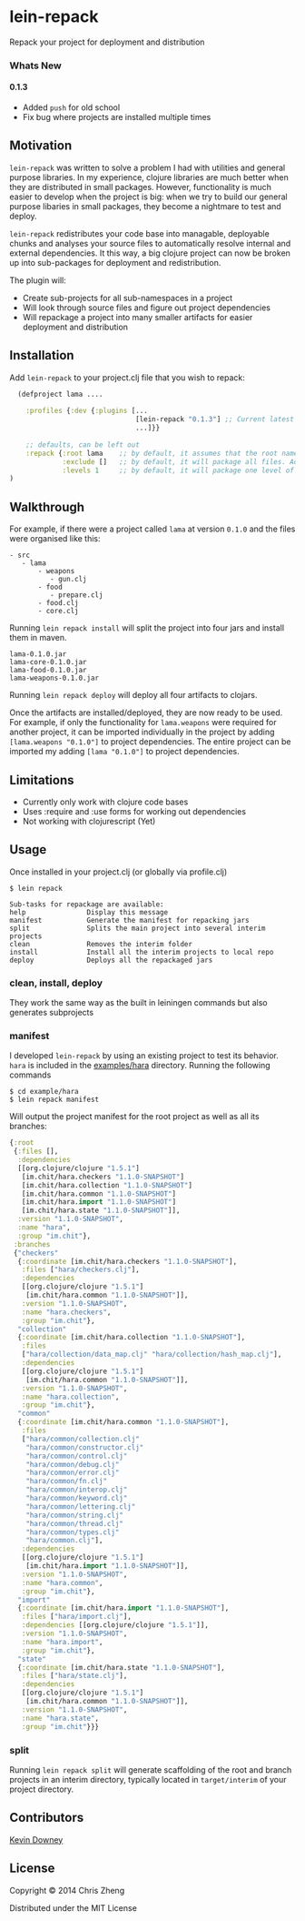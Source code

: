 # lein-repack

Repack your project for deployment and distribution

### Whats New

#### 0.1.3

 - Added `push` for old school
 - Fix bug where projects are installed multiple times
 
## Motivation

`lein-repack` was written to solve a problem I had with utilities and general purpose libraries. In my experience, clojure libraries are much better when they are distributed in small packages. However, functionality is much easier to develop when the project is big: when we try to build our general purpose libaries in small packages, they become a nightmare to test and deploy.

`lein-repack` redistributes your code base into managable, deployable chunks and analyses your source files to automatically resolve internal and external dependencies. It this way, a big clojure project can now be broken up into sub-packages for deployment and redistribution.

The plugin will:

 - Create sub-projects for all sub-namespaces in a project
 - Will look through source files and figure out project dependencies
 - Will repackage a project into many smaller artifacts for easier deployment and distribution

## Installation

Add `lein-repack` to your project.clj file that you wish to repack:

```clojure
  (defproject lama ....
  
    :profiles {:dev {:plugins [...
                               [lein-repack "0.1.3"] ;; Current latest version
                               ...]}}
                               
    ;; defaults, can be left out
    :repack {:root lama    ;; by default, it assumes that the root namespace is the same as the name of the project
             :exclude []   ;; by default, it will package all files. Add modules to only in the root project only
             :levels 1     ;; by default, it will package one level of directory nesting. This should be enough for most projects}
)
```

## Walkthrough

For example, if there were a project called `lama` at version `0.1.0` and the files were organised like this:
 
    - src
       - lama
           - weapons
              - gun.clj
           - food
              - prepare.clj
           - food.clj
           - core.clj

Running `lein repack install` will split the project into four jars and install them in maven.

    lama-0.1.0.jar
    lama-core-0.1.0.jar
    lama-food-0.1.0.jar
    lama-weapons-0.1.0.jar

Running `lein repack deploy` will deploy all four artifacts to clojars. 

Once the artifacts are installed/deployed, they are now ready to be used. For example, if only the functionality for `lama.weapons` were required for another project, it can be imported individually in the project by adding `[lama.weapons "0.1.0"]` to project dependencies. The entire project can be imported my adding `[lama "0.1.0"]` to project dependencies.

## Limitations

 - Currently only work with clojure code bases 
 - Uses :require and :use forms for working out dependencies
 - Not working with clojurescript (Yet)

## Usage

Once installed in your project.clj (or globally via profile.clj)

    $ lein repack

    Sub-tasks for repackage are available:
    help               Display this message
    manifest           Generate the manifest for repacking jars
    split              Splits the main project into several interim projects
    clean              Removes the interim folder
    install            Install all the interim projects to local repo
    deploy             Deploys all the repackaged jars

### clean, install, deploy

They work the same way as the built in leiningen commands but also generates subprojects

### manifest

I developed `lein-repack` by using an existing project to test its behavior. `hara` is included in the [examples/hara](https://github.com/zcaudate/lein-repack/tree/master/example/hara) directory. Running the following commands

    $ cd example/hara
    $ lein repack manifest

Will output the project manifest for the root project as well as all its branches:

```clojure
{:root
 {:files [],
  :dependencies
  [[org.clojure/clojure "1.5.1"]
   [im.chit/hara.checkers "1.1.0-SNAPSHOT"]
   [im.chit/hara.collection "1.1.0-SNAPSHOT"]
   [im.chit/hara.common "1.1.0-SNAPSHOT"]
   [im.chit/hara.import "1.1.0-SNAPSHOT"]
   [im.chit/hara.state "1.1.0-SNAPSHOT"]],
  :version "1.1.0-SNAPSHOT",
  :name "hara",
  :group "im.chit"},
 :branches
 {"checkers"
  {:coordinate [im.chit/hara.checkers "1.1.0-SNAPSHOT"],
   :files ["hara/checkers.clj"],
   :dependencies
   [[org.clojure/clojure "1.5.1"]
    [im.chit/hara.common "1.1.0-SNAPSHOT"]],
   :version "1.1.0-SNAPSHOT",
   :name "hara.checkers",
   :group "im.chit"},
  "collection"
  {:coordinate [im.chit/hara.collection "1.1.0-SNAPSHOT"],
   :files
   ["hara/collection/data_map.clj" "hara/collection/hash_map.clj"],
   :dependencies
   [[org.clojure/clojure "1.5.1"]
    [im.chit/hara.common "1.1.0-SNAPSHOT"]],
   :version "1.1.0-SNAPSHOT",
   :name "hara.collection",
   :group "im.chit"},
  "common"
  {:coordinate [im.chit/hara.common "1.1.0-SNAPSHOT"],
   :files
   ["hara/common/collection.clj"
    "hara/common/constructor.clj"
    "hara/common/control.clj"
    "hara/common/debug.clj"
    "hara/common/error.clj"
    "hara/common/fn.clj"
    "hara/common/interop.clj"
    "hara/common/keyword.clj"
    "hara/common/lettering.clj"
    "hara/common/string.clj"
    "hara/common/thread.clj"
    "hara/common/types.clj"
    "hara/common.clj"],
   :dependencies
   [[org.clojure/clojure "1.5.1"]
    [im.chit/hara.import "1.1.0-SNAPSHOT"]],
   :version "1.1.0-SNAPSHOT",
   :name "hara.common",
   :group "im.chit"},
  "import"
  {:coordinate [im.chit/hara.import "1.1.0-SNAPSHOT"],
   :files ["hara/import.clj"],
   :dependencies [[org.clojure/clojure "1.5.1"]],
   :version "1.1.0-SNAPSHOT",
   :name "hara.import",
   :group "im.chit"},
  "state"
  {:coordinate [im.chit/hara.state "1.1.0-SNAPSHOT"],
   :files ["hara/state.clj"],
   :dependencies
   [[org.clojure/clojure "1.5.1"]
    [im.chit/hara.common "1.1.0-SNAPSHOT"]],
   :version "1.1.0-SNAPSHOT",
   :name "hara.state",
   :group "im.chit"}}}
```

### split

Running `lein repack split` will generate scaffolding of the root and branch projects in an interim directory, typically located in `target/interim` of your project directory.


## Contributors

[Kevin Downey](https://github.com/hiredman)

## License

Copyright © 2014 Chris Zheng

Distributed under the MIT License
